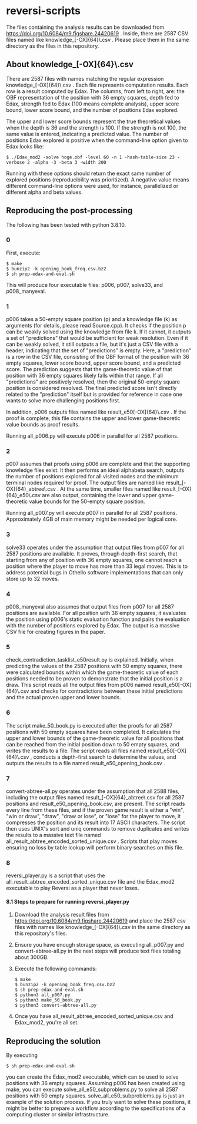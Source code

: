 # reversi-scripts

The files containing the analysis results can be downloaded from https://doi.org/10.6084/m9.figshare.24420619 . Inside, there are 2587 CSV files named like knowledge\_[-OX]{64}\\.csv . Please place them in the same directory as the files in this repository.

<!--
解析結果のファイルは https://doi.org/10.6084/m9.figshare.24420619 からダウンロードできます。そのなかには knowledge\_[-OX]{64}\\.csv といったファイル名のcsvファイルが2587個あります。それらを本リポジトリのファイルと同じディレクトリに入れて下さい。
-->

## About knowledge\_[-OX]{64}\\.csv

There are 2587 files with names matching the regular expression knowledge\_[-OX]{64}\\.csv . Each file represents computation results. Each row is a result computed by Edax. The columns, from left to right, are: the OBF representation of the position with 36 empty squares, depth fed to Edax, strength fed to Edax (100 means complete analysis), upper score bound, lower score bound, and the number of positions Edax explored.

The upper and lower score bounds represent the true theoretical values when the depth is 36 and the strength is 100. If the strength is not 100, the same value is entered, indicating a predicted value. The number of positions Edax explored is positive when the command-line option given to Edax looks like:
```
$ ./Edax_mod2 -solve hoge.obf -level 60 -n 1 -hash-table-size 23 -verbose 2 -alpha -3 -beta 3 -width 200
```
Running with these options should return the exact same number of explored positions (reproducibility was prioritized). A negative value means different command-line options were used, for instance, parallelized or different alpha and beta values.

<!--
ファイル名が正規表現で knowledge\_[-OX]{64}\\.csv となっている2587個のファイルが計算結果たちです。
各rowがEdaxに読ませた結果です。columnsは左から、読ませた36マス空き局面のOBF表現、読ませた深さ、読ませた強さ(100だと完全読み)、スコアの上界、下界、Edaxが出力した探索局面数　です。

スコアの上界、下界に関しては、深さ36で強さ100のときには真の理論値に対する上界と下界です。強さ100でない場合は同じ値が入っていて、予測値を意味します。
Edaxが出力した探索局面数に関しては、正の値のときはEdaxに与えたコマンドラインオプションが
```
$ ./Edax_mod2 -solve hoge.obf -level 60 -n 1 -hash-table-size 23 -verbose 2 -alpha -3 -beta 3 -width 200
```
といった感じです。このオプションで投げ直せば全く同じ探索局面数を返すはずです。（再現性を重視しました）
負の値はこれ以外のコマンドラインオプションを使って計算したことを意味します。並列化したり、alphaとbetaの値が異なっていたりします。
-->

## Reproducing the post-processing

The following has been tested with python 3.8.10.

### 0

First, execute:
```
$ make
$ bunzip2 -k opening_book_freq.csv.bz2
$ sh prep-edax-and-eval.sh
```
This will produce four executable files: p006, p007, solve33, and p008\_manyeval.

### 1

p006 takes a 50-empty square position (p) and a knowledge file (k) as arguments (for details, please read Source.cpp). It checks if the position p can be weakly solved using the knowledge from file k. If it cannot, it outputs a set of "predictions" that would be sufficient for weak resolution. Even if it can be weakly solved, it still outputs a file, but it's just a CSV file with a header, indicating that the set of "predictions" is empty. Here, a "prediction" is a row in the CSV file, consisting of the OBF format of the position with 36 empty squares, lower score bound, upper score bound, and a predicted score. The prediction suggests that the game-theoretic value of that position with 36 empty squares likely falls within that range. If all "predictions" are positively resolved, then the original 50-empty square position is considered resolved. The final predicted score isn't directly related to the "prediction" itself but is provided for reference in case one wants to solve more challenging positions first.

In addition, p006 outputs files named like result\_e50[-OX]{64}\\.csv . If the proof is complete, this file contains the upper and lower game-theoretic value bounds as proof results.

Running all_p006.py will execute p006 in parallel for all 2587 positions.

<!--
p006は、50マス空き局面pとknowledgeファイルkなど（詳しくはSource.cppを読んで下さい）を引数に取り、kの知識でpを弱解決できるかどうか調べて、できないならば弱解決に十分であるような"予想"の集合をファイル出力します。（弱解決できる場合もファイル出力自体はしますが、見出し行だけのcsvファイルです。"予想"の集合が空集合だということです）ここで"予想"と言っているのは、具体的にはcsvファイルのrowでして、36マス空き局面のOBF形式、スコアの下限、上限、予測スコアの4 columnsから成ります。その36マス空き局面のgame-theoretic valueが、その範囲にあるだろうという予想を意味しています。全ての"予想"が肯定的に解決されれば、元の50マス空き局面が解決できるわけです。最後の予測スコアは"予想"そのものとは関係ありませんが、難しそうなやつから順に解いていきたい場合などに参照するためのものです。

それとは別に、p006は、result\_e50[-OX]{64}\\.csv のような名前のファイルも出力します。証明が完了している場合、このファイルには証明結果としてのgame-theoretic valueの上界と下界が記録されています。

all\_p006.pyを実行すると、2587局面全てに対してp006が並列実行されます。
-->

### 2

p007 assumes that proofs using p006 are complete and that the supporting knowledge files exist. It then performs an ideal alphabeta search, outputs the number of positions explored for all visited nodes and the minimum terminal nodes required for proof. The output files are named like result\_[-OX]{64}\_abtree\\.csv . At the same time, smaller files named like result\_[-OX]{64}\_e50\\.csv are also output, containing the lower and upper game-theoretic value bounds for the 50-empty square position.

Running all_p007.py will execute p007 in parallel for all 2587 positions. Approximately 4GB of main memory might be needed per logical core.

<!--
p007は、p006を用いた証明が完了していてその根拠となるknowledgeファイルがあることを前提として、改めて理想的なalphabeta探索を行い、訪れたノード全ておよび証明のために必要な最小限の末端ノードに関する探索局面数をファイル出力します。そのファイルはresult\_[-OX]{64}\_abtree\\.csv のようなファイル名になっています。それと同時にresult\_[-OX]{64}\_e50\\.csv のような小さいファイルも出力されます。これは上記のresult\_e50[-OX]{64}\\.csvと同様でして、50マス空き局面のgame-theoretic valueの下界と上界が書かれています。

all\_p007.pyを実行すると、2587局面全てに対してp007が並列実行されます。1論理コアあたり4GB程度のメインメモリが必要かもしれません。
-->

### 3

solve33 operates under the assumption that output files from p007 for all 2587 positions are available. It proves, through depth-first search, that starting from any of position with 36 empty squares, one cannot reach a position where the player to move has more than 33 legal moves. This is to address potential bugs in Othello software implementations that can only store up to 32 moves.

<!--
solve33は、2587個の全局面に関するp007の出力ファイルが揃っている前提で動作します。36マス空きの末端局面全てに関して、それらのいかなる局面からスタートしても「手番側の合法手が33通り以上ある局面」にたどり着けないことを、実際に深さ優先探索して証明します。これは、オセロソフトの指し手保存配列が32個しか保存できない実装になっていてバグっている可能性を潰すためのものです。
-->

### 4

p008\_manyeval also assumes that output files from p007 for all 2587 positions are available. For all position with 36 empty squares, it evaluates the position using p006's static evaluation function and pairs the evaluation with the number of positions explored by Edax. The output is a massive CSV file for creating figures in the paper.

<!--
p008\_manyevalも、2587個の全局面に関するp007の出力ファイルが揃っている前提で動作します。36マス空きの末端局面全てに関して、その局面をp006の静的評価関数で評価したときの評価値を求めて、Edaxが出力した探索局面数とペアにした巨大なcsvファイル1個を出力します。論文のFigureを作るための情報を得るのに使います。
-->

### 5

check\_contradiction\_tasklist\_e50result.py is explained. Initially, when predicting the values of the 2587 positions with 50 empty squares, there were calculated bounds within which the game-theoretic value of each positions needed to be proven to demonstrate that the initial position is a draw. This script reads all the output files from p006 named result\_e50[-OX]{64}\\.csv and checks for contradictions between these initial predictions and the actual proven upper and lower bounds.

<!--
check\_contradiction\_tasklist\_e50result.pyについて説明します。そもそも最初に2587個の50マス空き局面に注目してそれらの値を予想したときに、「初期局面が引き分けであることを証明するためにはこれらの50マス空き局面の各々のgame-theoretic valueがある範囲内にあることが証明される必要がある」という下界と上界を求めました。check\_contradiction\_tasklist\_e50result.pyは、 p006の出力ファイルである result\_e50[-OX]{64}\\.csv をすべて読み込んで、その最初の予想と実際に証明された上界・下界の範囲との間に矛盾があるか無いかを調べるスクリプトです。
-->

### 6

The script make\_50\_book.py is executed after the proofs for all 2587 positions with 50 empty squares have been completed. It calculates the upper and lower bounds of the game-theoretic value for all positions that can be reached from the initial position down to 50 empty squares, and writes the results to a file. The script reads all files named result\_e50[-OX]{64}\\.csv , conducts a depth-first search to determine the values, and outputs the results to a file named result\_e50\_opening\_book.csv .

<!--
make\_50\_book.pyは、2587個の50マス空き局面全ての証明が完了したあとで実行するスクリプトです。これは初期局面から50マス空きまでの間に到達しうる全ての局面に関する、game-theoretic valueの上界と下界を求めてファイル出力します。result\_e50[-OX]{64}\\.csv　をすべて読み込んで、深さ優先探索を行いそれを求めます。出力ファイルは result\_e50\_opening\_book.csv です。
-->

### 7

convert-abtree-all.py operates under the assumption that all 2588 files, including the output files named result\_[-OX]{64}\_abtree\\.csv for all 2587 positions and result\_e50\_opening\_book.csv, are present. The script reads every line from these files, and if the proven game result is either a "win", "win or draw", "draw", "draw or lose", or "lose" for the player to move, it compresses the position and its result into 17 ASCII characters. The script then uses UNIX's sort and uniq commands to remove duplicates and writes the results to a massive text file named all\_result\_abtree\_encoded\_sorted\_unique.csv . Scripts that play moves ensuring no loss by table lookup will perform binary searches on this file.

<!--
convert-abtree-all.pyは、2587個の全局面に関するp007の出力ファイルであるresult\_[-OX]{64}\_abtree\\.csvたちと、result\_e50\_opening\_book.csvの合計2588ファイルが揃っている前提で動作します。それらのファイルのすべての行を読み、証明されている勝敗が手番側の「勝ち」「勝ちか引き分け」「引き分け」「引き分けか負け」「負け」のどれかである場合、局面とその5通りのどれなのかの情報をASCIIコード17文字に圧縮してから、UNIXのsortコマンドとuniqコマンドを使うなどして重複除去を行い、その結果をall\_result\_abtree\_encoded\_sorted\_unique.csvというファイル名の巨大なテキストファイルとして書き出します。表引きにより負けない手を指すスクリプトは、そのファイルの上で二分探索して表引きを行う実装になります。
-->

### 8

reversi\_player.py is a script that uses the all\_result\_abtree\_encoded\_sorted\_unique.csv file and the Edax\_mod2 executable to play Reversi as a player that never loses.

<!--
reversi\_player.pyは、実際にall\_result\_abtree\_encoded\_sorted\_unique.csvとEdax\_mod2の実行ファイルとを使って、絶対に負けないプレイヤーとしてリバーシをプレイするスクリプトです。
-->

#### 8.1 Steps to prepare for running reversi\_player.py

1. Download the analysis result files from https://doi.org/10.6084/m9.figshare.24420619 and place the 2587 csv files with names like knowledge\_[-OX]{64}\\.csv in the same directory as this repository's files.
1. Ensure you have enough storage space, as executing all\_p007.py and convert-abtree-all.py in the next steps will produce text files totaling about 300GB.
1. Execute the following commands:

    ```
    $ make
    $ bunzip2 -k opening_book_freq.csv.bz2
    $ sh prep-edax-and-eval.sh
    $ python3 all_p007.py
    $ python3 make_50_book.py
    $ python3 convert-abtree-all.py
    ```
1. Once you have all\_result\_abtree\_encoded\_sorted\_unique.csv and Edax\_mod2, you're all set.

## Reproducing the solution

By executing
```
$ sh prep-edax-and-eval.sh
```
you can create the Edax\_mod2 executable, which can be used to solve positions with 36 empty squares. Assuming p006 has been created using make, you can execute solve\_all\_e50\_subproblems.py to solve all 2587 positions with 50 empty squares. solve\_all\_e50\_subproblems.py is just an example of the solution process. If you truly want to solve these positions, it might be better to prepare a workflow according to the specifications of a computing cluster or similar infrastructure.
